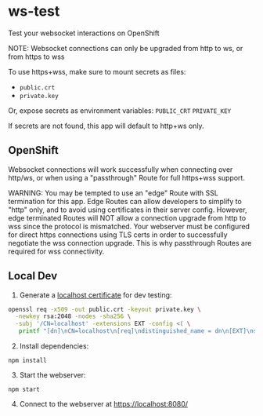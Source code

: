 # ws-test

Test your websocket interactions on OpenShift

NOTE: Websocket connections can only be upgraded from http to ws, or from https to wss

To use https+wss, make sure to mount secrets as files:

 * `public.crt`
 * `private.key`

Or, expose secrets as environment variables: `PUBLIC_CRT` `PRIVATE_KEY`

If secrets are not found, this app will default to http+ws only.

## OpenShift

Websocket connections will work successfully when connecting over http/ws, or when using a "passthrough" Route for full https+wss support.

WARNING: You may be tempted to use an "edge" Route with SSL termination for this app.  Edge Routes can allow developers to simplify to "http" only, and to avoid using certificates in their server config.  However, edge terminated Routes will NOT allow a connection upgrade from http to wss since the protocol is mismatched.  Your webserver must be configured for direct https connections using TLS certs in order to successfully negotiate the wss connection upgrade.  This is why passthrough Routes are required for wss connectivity.

## Local Dev

1. Generate a [localhost certificate](https://letsencrypt.org/docs/certificates-for-localhost/) for dev testing:
```bash
openssl req -x509 -out public.crt -keyout private.key \
  -newkey rsa:2048 -nodes -sha256 \
  -subj '/CN=localhost' -extensions EXT -config <( \
   printf "[dn]\nCN=localhost\n[req]\ndistinguished_name = dn\n[EXT]\nsubjectAltName=DNS:localhost\nkeyUsage=digitalSignature\nextendedKeyUsage=serverAuth")
```
2. Install dependencies:
```
npm install
```
3. Start the webserver:
```
npm start
```
4. Connect to the webserver at [https://localhost:8080/](https://localhost:8080/)
